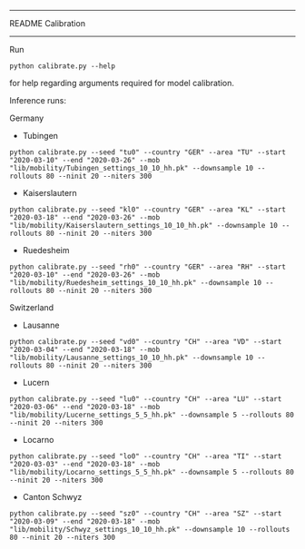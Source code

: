 ***************************
README Calibration
***************************

Run

```python calibrate.py --help```

for help regarding arguments required for model calibration.

Inference runs:

Germany
* Tubingen
```
python calibrate.py --seed "tu0" --country "GER" --area "TU" --start "2020-03-10" --end "2020-03-26" --mob "lib/mobility/Tubingen_settings_10_10_hh.pk" --downsample 10 --rollouts 80 --ninit 20 --niters 300
```

* Kaiserslautern
```
python calibrate.py --seed "kl0" --country "GER" --area "KL" --start "2020-03-18" --end "2020-03-26" --mob "lib/mobility/Kaiserslautern_settings_10_10_hh.pk" --downsample 10 --rollouts 80 --ninit 20 --niters 300
```


* Ruedesheim
```
python calibrate.py --seed "rh0" --country "GER" --area "RH" --start "2020-03-10" --end "2020-03-26" --mob "lib/mobility/Ruedesheim_settings_10_10_hh.pk" --downsample 10 --rollouts 80 --ninit 20 --niters 300
```

Switzerland
* Lausanne
```
python calibrate.py --seed "vd0" --country "CH" --area "VD" --start "2020-03-04" --end "2020-03-18" --mob "lib/mobility/Lausanne_settings_10_10_hh.pk" --downsample 10 --rollouts 80 --ninit 20 --niters 300
```

* Lucern
```
python calibrate.py --seed "lu0" --country "CH" --area "LU" --start "2020-03-06" --end "2020-03-18" --mob "lib/mobility/Lucerne_settings_5_5_hh.pk" --downsample 5 --rollouts 80 --ninit 20 --niters 300

```

* Locarno
```
python calibrate.py --seed "lo0" --country "CH" --area "TI" --start "2020-03-03" --end "2020-03-18" --mob "lib/mobility/Locarno_settings_5_5_hh.pk" --downsample 5 --rollouts 80 --ninit 20 --niters 300
```

* Canton Schwyz
```
python calibrate.py --seed "sz0" --country "CH" --area "SZ" --start "2020-03-09" --end "2020-03-18" --mob "lib/mobility/Schwyz_settings_10_10_hh.pk" --downsample 10 --rollouts 80 --ninit 20 --niters 300
```